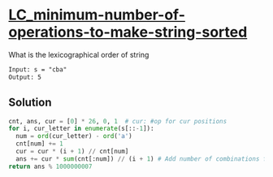 # [LC_minimum-number-of-operations-to-make-string-sorted](https://leetcode.com/problems/minimum-number-of-operations-to-make-string-sorted)

What is the lexicographical order of string

```txt
Input: s = "cba"
Output: 5
```

## Solution

```py
cnt, ans, cur = [0] * 26, 0, 1  # cur: #op for cur positions
for i, cur_letter in enumerate(s[::-1]):
  num = ord(cur_letter) - ord('a')
  cnt[num] += 1
  cur = cur * (i + 1) // cnt[num]
  ans += cur * sum(cnt[:num]) // (i + 1) # Add number of combinations for all smaller letters than current
return ans % 1000000007
```
